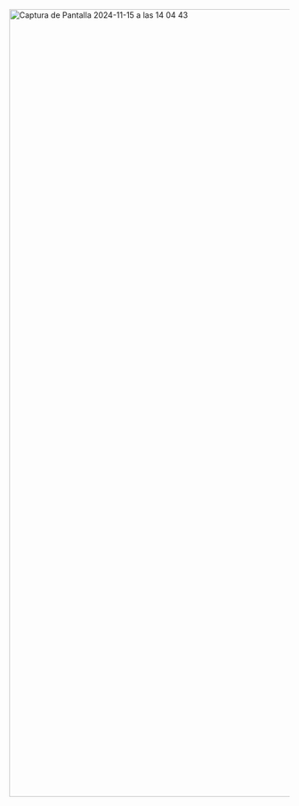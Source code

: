 <img width="1415" alt="Captura de Pantalla 2024-11-15 a las 14 04 43" src="https://github.com/user-attachments/assets/97dfb34f-8f9c-45da-9bee-16ce98f8fd06">
